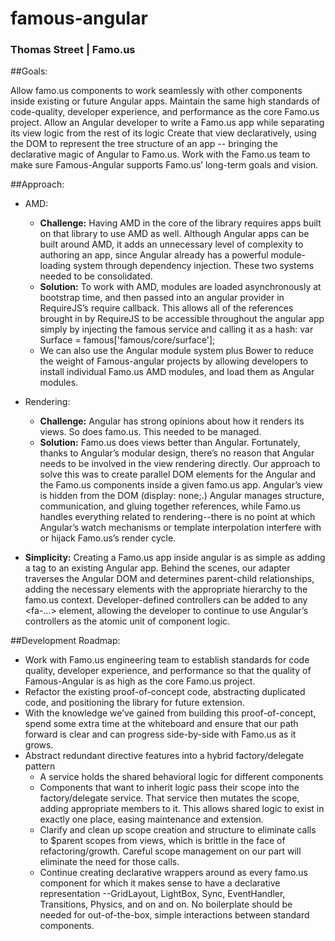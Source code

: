 # famous-angular
### Thomas Street | Famo.us

##Goals:

Allow famo.us components to work seamlessly with other components inside existing or future Angular apps.
Maintain the same high standards of code-quality,  developer experience,  and performance as the core Famo.us project.
Allow an Angular developer to write a Famo.us app while separating its view logic from the rest of its logic
Create that view declaratively, using the DOM to represent the tree structure of an app -- bringing the declarative magic of Angular to Famo.us.
Work with the Famo.us team to make sure Famous-Angular supports Famo.us’ long-term goals and vision.

##Approach:

* AMD:
  * **Challenge:** Having AMD in the core of the library requires apps built on that library to use AMD as well. Although Angular apps can be built around AMD, it adds an unnecessary level of complexity to authoring an app, since Angular already has a powerful module-loading system through dependency injection. These two systems needed to be consolidated.
  * **Solution:** To work with AMD, modules are loaded asynchronously at bootstrap time, and then passed into an angular provider in RequireJS’s require callback. This allows all of the references brought in by RequireJS to be accessible throughout the angular app simply by injecting the famous service and calling it as a hash: var Surface = famous['famous/core/surface'];
  * We can also use the Angular module system plus Bower to reduce the weight of Famous-angular projects by allowing developers to install individual Famo.us AMD modules, and load them as Angular modules.

* Rendering: 
  * **Challenge:** Angular has strong opinions about how it renders its views. So does famo.us. This needed to be managed.
  * **Solution:** Famo.us does views better than Angular. Fortunately, thanks to Angular’s modular design, there’s no reason that Angular needs to be involved in the view rendering directly. Our approach to solve this was to create parallel DOM elements for the Angular and the Famo.us components inside a given famo.us app.  Angular’s view is hidden from the DOM (display: none;.) Angular manages structure, communication, and gluing together references, while Famo.us handles everything related to rendering--there is no point at which Angular’s watch mechanisms or template interpolation interfere with or hijack Famo.us’s render cycle. 
* **Simplicity:** Creating a Famo.us app inside angular is as simple as adding a <fa-app></fa-app> tag to an existing Angular app. Behind the scenes, our adapter traverses the Angular DOM and determines parent-child relationships, adding the necessary elements with the appropriate hierarchy to the famo.us context.  Developer-defined controllers can be added to any <fa-...> element, allowing the developer to continue to use Angular’s controllers as the atomic unit of component logic. 

##Development Roadmap:

* Work with Famo.us engineering team to establish standards for code quality, developer experience, and performance so that the quality of Famous-Angular is as high as the core Famo.us project.
* Refactor the existing proof-of-concept code, abstracting duplicated code, and positioning the library for future extension. 
* With the knowledge we’ve gained from building this proof-of-concept, spend some extra time at the whiteboard and ensure that our path forward is clear and can progress side-by-side with Famo.us as it grows.
* Abstract redundant directive features into a hybrid factory/delegate pattern
  * A service holds the shared behavioral logic for different components
  * Components that want to inherit logic pass their scope into the factory/delegate service. That service then mutates the scope, adding appropriate members to it.  This allows shared logic to exist in exactly one place, easing maintenance and extension.
  * Clarify and clean up scope creation and structure to eliminate calls to $parent scopes from views, which is brittle in the face of refactoring/growth. Careful scope management on our part will eliminate the need for those calls.
  * Continue creating declarative wrappers around as every famo.us component for which it makes sense to have a declarative representation --GridLayout, LightBox, Sync, EventHandler, Transitions, Physics, and on and on. No boilerplate should be needed for out-of-the-box, simple interactions between standard components.
